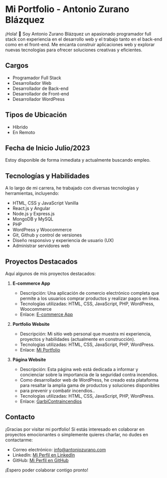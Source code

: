 # Mi Portfolio - Antonio Zurano Blázquez

¡Hola! 👋 Soy Antonio Zurano Blázquez un apasionado programador full stack con experiencia en el desarrollo web y el trabajo tanto en el back-end como en el front-end. Me encanta construir aplicaciones web y explorar nuevas tecnologías para ofrecer soluciones creativas y eficientes.

## Cargos

- Programador Full Stack
- Desarrollador Web
- Desarrollador de Back-end
- Desarrollador de Front-end
- Desarrollador WordPress

## Tipos de Ubicación

- Híbrido
- En Remoto

## Fecha de Inicio Julio/2023

Estoy disponible de forma inmediata y actualmente buscando empleo.

## Tecnologías y Habilidades

A lo largo de mi carrera, he trabajado con diversas tecnologías y herramientas, incluyendo:

- HTML, CSS y JavaScript Vanilla
- React.js y Angular
- Node.js y Express.js
- MongoDB y MySQL
- PHP
- WordPress y Woocommerce
- Git, Github y control de versiones
- Diseño responsivo y experiencia de usuario (UX)
- Administrar servidores web

## Proyectos Destacados

Aquí algunos de mis proyectos destacados:

1. **E-commerce App**
   - Descripción: Una aplicación de comercio electrónico completa que permite a los usuarios comprar productos y realizar pagos en línea.
   - Tecnologías utilizadas: HTML, CSS, JavaScript, PHP, WordPress, Woocommerce
   - Enlace: [E-commerce App](https://www.mybabyboutique.es/)

2. **Portfolio Website**
   - Descripción: Mi sitio web personal que muestra mi experiencia, proyectos y habilidades (actualmente en construcción).
   - Tecnologías utilizadas: HTML, CSS, JavaScript, PHP, WordPress.
   - Enlace: [Mi Portfolio](https://www.antoniozurano.com)
3. **Página Website**
   - Descripción: Esta página web está dedicada a informar y concienciar sobre la importancia de la seguridad contra incendios.
   -  Como desarrollador web de WordPress, he creado esta plataforma para resaltar la amplia gama de productos y soluciones disponibles
   -   para prevenir y combatir incendios..
   - Tecnologías utilizadas: HTML, CSS, JavaScript, PHP, WordPress.
   - Enlace: [GarbiContraincendios](https://www.garbicontraincendios.es)
   

## Contacto

¡Gracias por visitar mi portfolio! Si estás interesado en colaborar en proyectos emocionantes o simplemente quieres charlar, no dudes en contactarme:

- Correo electrónico: [info@antoniozurano.com](mailto:info@antoniozurano.com)
- LinkedIn: [Mi Perfil en LinkedIn](https://www.linkedin.com/in/antonio-zurano-blazquez-full-stack-developer/)
- GitHub: [Mi Perfil en GitHub](https://github.com/azuranob)
  
¡Espero poder colaborar contigo pronto!

